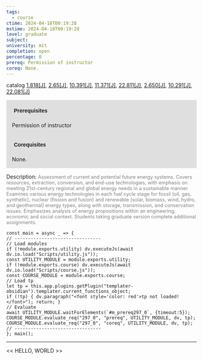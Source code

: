 ```yaml
---
tags:
  - course
ctime: 2024-04-18T00:19:28
mstime: 2024-04-18T00:19:28
level: graduate
subject: 
university: mit
completion: open
percentage: 0
prereq: Permission of instructor
coreq: None.
---
```


catalog [1.818[J]](http://student.mit.edu/catalog/m1c.html#1.818), [2.65[J]](http://student.mit.edu/catalog/m2b.html#2.65), [10.391[J]](http://student.mit.edu/catalog/m10a.html#10.391), [11.371[J]](http://student.mit.edu/catalog/m11c.html#11.371), [22.811[J]](http://student.mit.edu/catalog/m22c.html#22.811), [2.650[J]](http://student.mit.edu/catalog/m2b.html#2.650), [10.291[J]](http://student.mit.edu/catalog/m10a.html#10.291), [22.081[J]](http://student.mit.edu/catalog/m22a.html#22.081)

<span style="display: block; padding: 15px; background-color: rgb(100, 100, 100, 0.2);"><font id="m_prereq297_0" style="display: block; font-family: Arial, sans-serif; font-weight: bold; padding: 5px">Prerequisites</font><br><span id="prereq297_0">Permission of instructor</span></span>
<span style="display: block; padding: 15px; background-color: rgb(100, 100, 100, 0.2);"><font id="m_coreq297_0" style="display: block; font-family: Arial, sans-serif; font-weight: bold; padding: 5px">Corequisites</font><br><span id="coreq297_0">None.</span></span>

<font style="">Description:</font>
<font style="color: grey; font-size: 0.8rem;">Assessment of current and potential future energy systems. Covers resources, extraction, conversion, and end-use technologies, with emphasis on meeting 21st-century regional and global energy needs in a sustainable manner. Examines various energy technologies in each fuel cycle stage for fossil (oil, gas, synthetic), nuclear (fission and fusion) and renewable (solar, biomass, wind, hydro, and geothermal) energy types, along with storage, transmission, and conservation issues. Emphasizes analysis of energy propositions within an engineering, economic and social context. Students taking graduate version complete additional assignments.</font>

```dataviewjs
const main = async _ => {
// --------------------------------
// Load modules
if (!module.exports.utility) dv.executeJs(await dv.io.load("Scripts/utility.js"));
const UTILITY_MODULE = module.exports.utility;
if (!module.exports.course) dv.executeJs(await dv.io.load("Scripts/course.js"));
const COURSE_MODULE = module.exports.course;
// Load tp
let tp = this.app.plugins.getPlugin("templater-obsidian").templater.current_functions_object;
if (!tp) { dv.paragraph("<font style='color: red'>tp not loaded!</font>"); return; }
// Evaluate
await UTILITY_MODULE.waitForElements(`#m_prereq297_0`, {timeout:5});
COURSE_MODULE.evaluate_req("297_0", "prereq", UTILITY_MODULE, dv, tp);
COURSE_MODULE.evaluate_req("297_0", "coreq", UTILITY_MODULE, dv, tp);
// --------------------------------
}; main();
```

---

<< HELLO, WORLD >>
